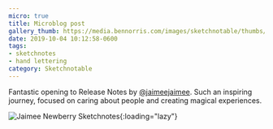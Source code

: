 ```yaml
---
micro: true
title: Microblog post
gallery_thumb: https://media.bennorris.com/images/sketchnotable/thumbs/release-notes-2019-newberry.jpg
date: 2019-10-04 10:12:58-0600
tags:
- sketchnotes
- hand lettering
category: Sketchnotable
---
```


Fantastic opening to Release Notes by [@jaimeejaimee](https://micro.blog/jaimeejaimee). Such an inspiring journey, focused on caring about people and creating magical experiences.

![Jaimee Newberry Sketchnotes](https://media.bennorris.com/images/sketchnotable/release-notes-2019/release-notes-2019-newberry.jpg){:loading="lazy"}